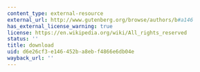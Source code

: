 ```yaml
---
content_type: external-resource
external_url: http://www.gutenberg.org/browse/authors/b#a146
has_external_license_warning: true
license: https://en.wikipedia.org/wiki/All_rights_reserved
status: ''
title: download
uid: d6e26cf3-e146-452b-a8eb-f4866e6db04e
wayback_url: ''
---
```

